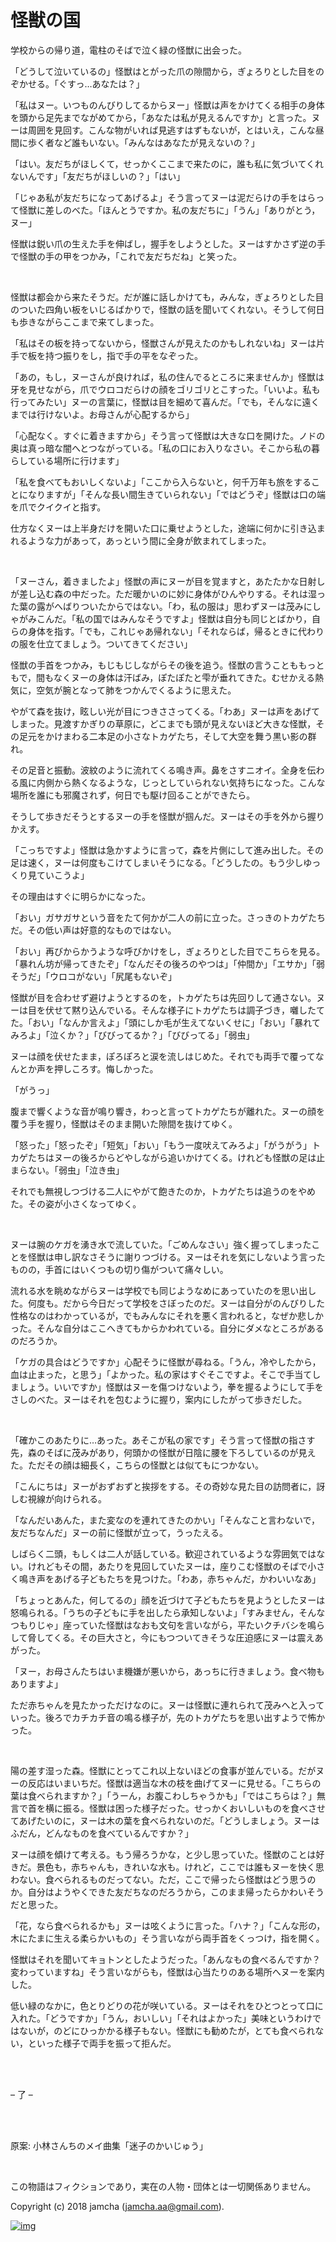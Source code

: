 

# 怪獣の国

学校からの帰り道，電柱のそばで泣く緑の怪獣に出会った。  

「どうして泣いているの」怪獣はとがった爪の隙間から，ぎょろりとした目をのぞかせる。「ぐすっ…あなたは？」  

「私はヌー。いつものんびりしてるからヌー」怪獣は声をかけてくる相手の身体を頭から足先までながめてから，「あなたは私が見えるんですか」と言った。ヌーは周囲を見回す。こんな物がいれば見逃すはずもないが，とはいえ，こんな昼間に歩く者など誰もいない。「みんなはあなたが見えないの？」  

「はい。友だちがほしくて，せっかくここまで来たのに，誰も私に気づいてくれないんです」「友だちがほしいの？」「はい」  

「じゃあ私が友だちになってあげるよ」そう言ってヌーは泥だらけの手をはらって怪獣に差しのべた。「ほんとうですか。私の友だちに」「うん」「ありがとう，ヌー」  

怪獣は鋭い爪の生えた手を伸ばし，握手をしようとした。ヌーはすかさず逆の手で怪獣の手の甲をつかみ，「これで友だちだね」と笑った。  

<br>  

怪獣は都会から来たそうだ。だが誰に話しかけても，みんな，ぎょろりとした目のついた四角い板をいじるばかりで，怪獣の話を聞いてくれない。そうして何日も歩きながらここまで来てしまった。  

「私はその板を持ってないから，怪獣さんが見えたのかもしれないね」ヌーは片手で板を持つ振りをし，指で手の平をなぞった。  

「あの，もし，ヌーさんが良ければ，私の住んでるところに来ませんか」怪獣は牙を見せながら，爪でウロコだらけの顔をゴリゴリとこすった。「いいよ。私も行ってみたい」ヌーの言葉に，怪獣は目を細めて喜んだ。「でも，そんなに遠くまでは行けないよ。お母さんが心配するから」  

「心配なく。すぐに着きますから」そう言って怪獣は大きな口を開けた。ノドの奥は真っ暗な闇へとつながっている。「私の口にお入りなさい。そこから私の暮らしている場所に行けます」  

「私を食べてもおいしくないよ」「ここから入らないと，何千万年も旅をすることになりますが」「そんな長い間生きていられない」「ではどうぞ」怪獣は口の端を爪でクイクイと指す。  

仕方なくヌーは上半身だけを開いた口に乗せようとした，途端に何かに引き込まれるような力があって，あっという間に全身が飲まれてしまった。  

<br>  

「ヌーさん，着きましたよ」怪獣の声にヌーが目を覚ますと，あたたかな日射しが差し込む森の中だった。ただ暖かいのに妙に身体がひんやりする。それは湿った葉の露がへばりついたからではない。「わ，私の服は」思わずヌーは茂みにしゃがみこんだ。「私の国ではみんなそうですよ」怪獣は自分も同じとばかり，自らの身体を指す。「でも，これじゃあ帰れない」「それならば，帰るときに代わりの服を仕立てましょう。ついてきてください」  

怪獣の手首をつかみ，もじもじしながらその後を追う。怪獣の言うことももっともで，間もなくヌーの身体は汗ばみ，ぽたぽたと雫が垂れてきた。むせかえる熱気に，空気が腕となって肺をつかんでくるように思えた。  

やがて森を抜け，眩しい光が目につきささってくる。「わあ」ヌーは声をあげてしまった。見渡すかぎりの草原に，どこまでも頭が見えないほど大きな怪獣，その足元をかけまわる二本足の小さなトカゲたち，そして大空を舞う黒い影の群れ。  

その足音と振動。波紋のように流れてくる鳴き声。鼻をさすニオイ。全身を伝わる風に内側から熱くなるような，じっとしていられない気持ちになった。こんな場所を誰にも邪魔されず，何日でも駆け回ることができたら。  

そうして歩きだそうとするヌーの手を怪獣が掴んだ。ヌーはその手を外から握りかえす。  

「こっちですよ」怪獣は急かすように言って，森を片側にして進み出した。その足は速く，ヌーは何度もこけてしまいそうになる。「どうしたの。もう少しゆっくり見ていこうよ」  

その理由はすぐに明らかになった。  

「おい」ガサガサという音をたて何かが二人の前に立った。さっきのトカゲたちだ。その低い声は好意的なものではない。  

「おい」再びからかうような呼びかけをし，ぎょろりとした目でこちらを見る。「暴れん坊が帰ってきたぞ」「なんだその後ろのやつは」「仲間か」「エサか」「弱そうだ」「ウロコがない」「尻尾もないぞ」  

怪獣が目を合わせず避けようとするのを，トカゲたちは先回りして通さない。ヌーは目を伏せて黙り込んでいる。そんな様子にトカゲたちは調子づき，囃したてた。「おい」「なんか言えよ」「頭にしか毛が生えてないくせに」「おい」「暴れてみろよ」「泣くか？」「びびってるか？」「びびってる」「弱虫」  

ヌーは顔を伏せたまま，ぽろぽろと涙を流しはじめた。それでも両手で覆ってなんとか声を押しころす。悔しかった。  

「がうっ」  

腹まで響くような音が鳴り響き，わっと言ってトカゲたちが離れた。ヌーの顔を覆う手を握り，怪獣はそのまま開いた隙間を抜けてゆく。  

「怒った」「怒ったぞ」「短気」「おい」「もう一度吠えてみろよ」「がうがう」トカゲたちはヌーの後ろからどやしながら追いかけてくる。けれども怪獣の足は止まらない。「弱虫」「泣き虫」  

それでも無視しつづける二人にやがて飽きたのか，トカゲたちは追うのをやめた。その姿が小さくなってゆく。  

<br>  

ヌーは腕のケガを湧き水で流していた。「ごめんなさい」強く握ってしまったことを怪獣は申し訳なさそうに謝りつづける。ヌーはそれを気にしないよう言ったものの，手首にはいくつもの切り傷がついて痛々しい。  

流れる水を眺めながらヌーは学校でも同じようなめにあっていたのを思い出した。何度も。だから今日だって学校をさぼったのだ。ヌーは自分がのんびりした性格なのはわかっているが，でもみんなにそれを悪く言われると，なぜか悲しかった。そんな自分はここへきてもからかわれている。自分にダメなところがあるのだろうか。  

「ケガの具合はどうですか」心配そうに怪獣が尋ねる。「うん，冷やしたから，血は止まった，と思う」「よかった。私の家はすぐそこですよ。そこで手当てしましょう。いいですか」怪獣はヌーを傷つけないよう，拳を握るようにして手をさしのべた。ヌーはそれを包むように握り，案内にしたがって歩きだした。  

<br>  

「確かこのあたりに…あった。あそこが私の家です」そう言って怪獣の指さす先，森のそばに茂みがあり，何頭かの怪獣が日陰に腰を下ろしているのが見えた。ただその顔は細長く，こちらの怪獣とは似てもにつかない。  

「こんにちは」ヌーがおずおずと挨拶をする。その奇妙な見た目の訪問者に，訝しむ視線が向けられる。  

「なんだいあんた，また変なのを連れてきたのかい」「そんなこと言わないで，友だちなんだ」ヌーの前に怪獣が立って，うったえる。  

しばらく二頭，もしくは二人が話している。歓迎されているような雰囲気ではない。けれどもその間，あたりを見回していたヌーは，座りこむ怪獣のそばで小さく鳴き声をあげる子どもたちを見つけた。「わあ，赤ちゃんだ，かわいいなあ」  

「ちょっとあんた，何してるの」顔を近づけて子どもたちを見ようとしたヌーは怒鳴られる。「うちの子どもに手を出したら承知しないよ」「すみません，そんなつもりじゃ」座っていた怪獣はなおも文句を言いながら，平たいクチバシを鳴らして脅してくる。その巨大さと，今にもつついてきそうな圧迫感にヌーは震えあがった。  

「ヌー，お母さんたちはいま機嫌が悪いから，あっちに行きましょう。食べ物もありますよ」  

ただ赤ちゃんを見たかっただけなのに。ヌーは怪獣に連れられて茂みへと入っていった。後ろでカチカチ音の鳴る様子が，先のトカゲたちを思い出すようで怖かった。  

<br>  

陽の差す湿った森。怪獣にとってこれ以上ないほどの食事が並んでいる。だがヌーの反応はいまいちだ。怪獣は適当な木の枝を曲げてヌーに見せる。「こちらの葉は食べられますか？」「うーん，お腹こわしちゃうかも」「ではこちらは？」無言で首を横に振る。怪獣は困った様子だった。せっかくおいしいものを食べさせてあげたいのに，ヌーは木の葉を食べられないのだ。「どうしましょう。ヌーはふだん，どんなものを食べているんですか？」  

ヌーは顔を傾けて考える。もう帰ろうかな，と少し思っていた。怪獣のことは好きだ。景色も，赤ちゃんも，きれいな水も。けれど，ここでは誰もヌーを快く思わない。食べられるものだってない。ただ，ここで帰ったら怪獣はどう思うのか。自分はようやくできた友だちなのだろうから，このまま帰ったらかわいそうだと思った。  

「花，なら食べられるかも」ヌーは呟くように言った。「ハナ？」「こんな形の，木にたまに生える柔らかいもの」そう言いながら両手首をくっつけ，指を開く。  

怪獣はそれを聞いてキョトンとしたようだった。「あんなもの食べるんですか？変わっていますね」そう言いながらも，怪獣は心当たりのある場所へヌーを案内した。  

低い緑のなかに，色とりどりの花が咲いている。ヌーはそれをひとつとって口に入れた。「どうですか」「うん，おいしい」「それはよかった」美味というわけではないが，のどにひっかかる様子もない。怪獣にも勧めたが，とても食べられない，といった様子で両手を振って拒んだ。  

<br>  
<br>  

&#x2013; 了 &#x2013;  

<br>  
<br>  

原案: 小林さんちのメイ曲集「迷子のかいじゅう」  

<br>  

この物語はフィクションであり，実在の人物・団体とは一切関係ありません。  

Copyright (c) 2018 jamcha (jamcha.aa@gmail.com).  

[![img](http://i.creativecommons.org/l/by-nc-sa/4.0/88x31.png)](http://creativecommons.org/licenses/by-nc-sa/4.0/deed)  

